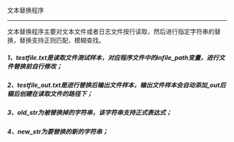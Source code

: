 文本替换程序
***
文本替换程序主要对文本文件或者日志文件按行读取，然后进行指定字符串的替换，替换支持正则匹配、模糊查找。
##### 1、testfile.txt是读取文件测试样本，对应程序文件中的infile_path变量，进行文件替换前自行修改；
##### 2、testfile_out.txt是进行替换后输出文件样本，输出文件样本会自动添加_out后辍后创建在读取文件的路径下；
##### 3、old_str为被替换掉的字符串，该字符串支持正式表达式；
##### 4、new_str为要替换的新的字符串；
